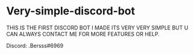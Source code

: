 # Very-simple-discord-bot
THIS IS THE FIRST DISCORD BOT I MADE ITS VERY VERY SIMPLE BUT U CAN ALWAYS CONTACT ME FOR MORE FEATURES OR HELP.


Discord: .Bersss#6969
